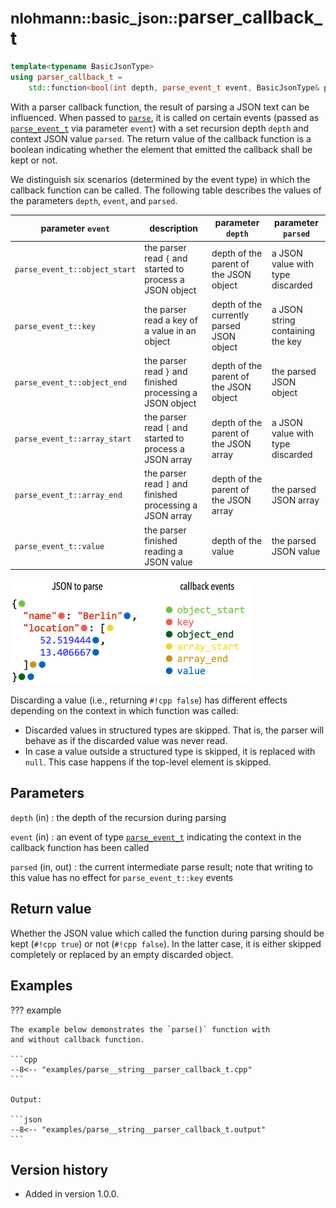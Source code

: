 # <small>nlohmann::basic_json::</small>parser_callback_t

```cpp
template<typename BasicJsonType>
using parser_callback_t =
    std::function<bool(int depth, parse_event_t event, BasicJsonType& parsed)>;
```

With a parser callback function, the result of parsing a JSON text can be influenced. When passed to
[`parse`](parse.md), it is called on certain events (passed as [`parse_event_t`](parse_event_t.md) via parameter
`event`) with a set recursion depth `depth` and context JSON value `parsed`. The return value of the callback function
is a boolean indicating whether the element that emitted the callback shall be kept or not.

We distinguish six scenarios (determined by the event type) in which the callback function can be called. The following
table describes the values of the parameters `depth`, `event`, and `parsed`.

| parameter `event`             | description                                               | parameter `depth`                         | parameter `parsed`               |
|-------------------------------|-----------------------------------------------------------|-------------------------------------------|----------------------------------|
| `parse_event_t::object_start` | the parser read `{` and started to process a JSON object  | depth of the parent of the JSON object    | a JSON value with type discarded |
| `parse_event_t::key`          | the parser read a key of a value in an object             | depth of the currently parsed JSON object | a JSON string containing the key |
| `parse_event_t::object_end`   | the parser read `}` and finished processing a JSON object | depth of the parent of the JSON object    | the parsed JSON object           |
| `parse_event_t::array_start`  | the parser read `[` and started to process a JSON array   | depth of the parent of the JSON array     | a JSON value with type discarded |
| `parse_event_t::array_end`    | the parser read `]` and finished processing a JSON array  | depth of the parent of the JSON array     | the parsed JSON array            |
| `parse_event_t::value`        | the parser finished reading a JSON value                  | depth of the value                        | the parsed JSON value            |

![Example when certain parse events are triggered](../../images/callback_events.png)

Discarding a value (i.e., returning `#!cpp false`) has different effects depending on the context in which function was
called:

- Discarded values in structured types are skipped. That is, the parser will behave as if the discarded value was never
  read.
- In case a value outside a structured type is skipped, it is replaced with `null`. This case happens if the top-level
  element is skipped.

## Parameters

`depth` (in)
:   the depth of the recursion during parsing

`event` (in)
:   an event of type [`parse_event_t`](parse_event_t.md) indicating the context in
    the callback function has been called

`parsed` (in, out)
:    the current intermediate parse result; note that
     writing to this value has no effect for `parse_event_t::key` events

## Return value

Whether the JSON value which called the function during parsing should be kept (`#!cpp true`) or not (`#!cpp false`). In
the latter case, it is either skipped completely or replaced by an empty discarded object.

## Examples

??? example

    The example below demonstrates the `parse()` function with
    and without callback function.

    ```cpp
    --8<-- "examples/parse__string__parser_callback_t.cpp"
    ```

    Output:

    ```json
    --8<-- "examples/parse__string__parser_callback_t.output"
    ```

## Version history

- Added in version 1.0.0.

